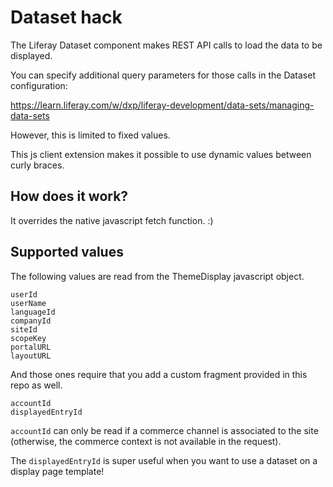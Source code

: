 # Dataset hack

The Liferay Dataset component makes REST API calls to load the data to be displayed.

You can specify additional query parameters for those calls in the Dataset configuration:

https://learn.liferay.com/w/dxp/liferay-development/data-sets/managing-data-sets

However, this is limited to fixed values.

This js client extension makes it possible to use dynamic values between curly braces.

## How does it work?

It overrides the native javascript fetch function. :)

## Supported values

The following values are read from the ThemeDisplay javascript object.

```
userId
userName
languageId
companyId
siteId
scopeKey
portalURL
layoutURL
```

And those ones require that you add a custom fragment provided in this repo as well.

```
accountId
displayedEntryId
```

`accountId` can only be read if a commerce channel is associated to the site (otherwise, the commerce context is not available in the request).

The `displayedEntryId` is super useful when you want to use a dataset on a display page template!
